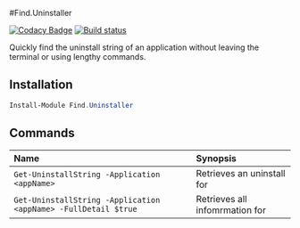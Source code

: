 #Find.Uninstaller

[![Codacy Badge](https://app.codacy.com/project/badge/Grade/947571116b1d49da90fe1a008dd33f35)](https://www.codacy.com/gh/repasscloud/Find.Uninstaller?utm_source=github.com&amp;utm_medium=referral&amp;utm_content=repasscloud/Find.Uninstaller&amp;utm_campaign=Badge_Grade) [![Build status](https://ci.appveyor.com/api/projects/status/kgr9nq2f82c2r5ys/branch/master?svg=true)](https://ci.appveyor.com/project/danijeljw/find-uninstaller/branch/master)

Quickly find the uninstall string of an application without leaving the terminal or using lengthy commands.

## Installation

```powershell
Install-Module Find.Uninstaller
```

## Commands

| Name | Synopsis |
| :-- | :-- |
| `Get-UninstallString -Application <appName>` | Retrieves an uninstall for <appName> |
| `Get-UninstallString -Application <appName> -FullDetail $true` | Retrieves all infomrmation for <appName> |
